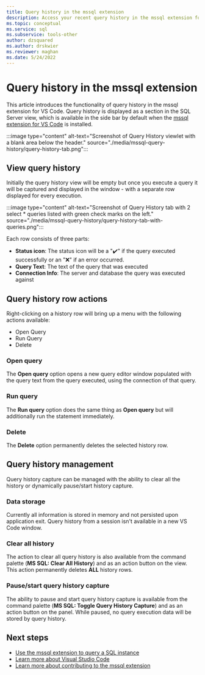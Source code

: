 ```yaml
---
title: Query history in the mssql extension
description: Access your recent query history in the mssql extension for VS Code.
ms.topic: conceptual
ms.service: sql
ms.subservice: tools-other
author: dzsquared
ms.author: drskwier
ms.reviewer: maghan
ms.date: 5/24/2022
---
```


# Query history in the mssql extension

This article introduces the functionality of query history in the mssql extension for VS Code. Query history is displayed as a section in the SQL Server view, which is available in the side bar by default when the [mssql extension for VS Code](mssql-extensions.md) is installed.

:::image type="content" alt-text="Screenshot of Query History viewlet with a blank area below the header." source="./media/mssql-query-history/query-history-tab.png":::


## View query history

Initially the query history view will be empty but once you execute a query it will be captured and displayed in the window - with a separate row displayed for every execution.

:::image type="content" alt-text="Screenshot of Query History tab with 2 select * queries listed with green check marks on the left." source="./media/mssql-query-history/query-history-tab-with-queries.png":::

Each row consists of three parts:
- **Status icon**: The status icon will be a "✔️" if the query executed successfully or an "❌" if an error occurred.
- **Query Text**: The text of the query that was executed
- **Connection Info**: The server and database the query was executed against

## Query history row actions

Right-clicking on a history row will bring up a menu with the following actions available:

- Open Query
- Run Query
- Delete

### Open query

The **Open query** option opens a new query editor window populated with the query text from the query executed, using the connection of that query.

### Run query

The **Run query** option does the same thing as **Open query** but will additionally run the statement immediately.

### Delete

The **Delete** option permanently deletes the selected history row.

## Query history management

Query history capture can be managed with the ability to clear all the history or dynamically pause/start history capture.

### Data storage

Currently all information is stored in memory and not persisted upon application exit.  Query history from a session isn't available in a new VS Code window.

### Clear all history

The action to clear all query history is also available from the command palette (**MS SQL: Clear All History**) and as an action button on the view. This action permanently deletes **ALL** history rows.

### Pause/start query history capture

The ability to pause and start query history capture is available from the command palette (**MS SQL: Toggle Query History Capture**) and as an action button on the panel. While paused, no query execution data will be stored by query history.


## Next steps

- [Use the mssql extension to query a SQL instance](sql-server-develop-use-vscode.md)
- [Learn more about Visual Studio Code](https://code.visualstudio.com/docs)
- [Learn more about contributing to the mssql extension](https://github.com/Microsoft/vscode-mssql/wiki)